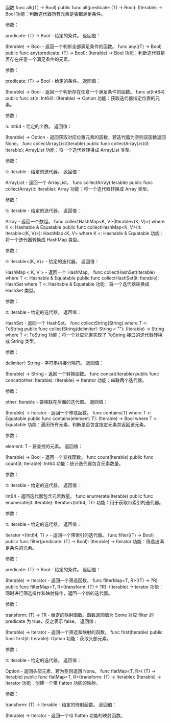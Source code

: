 函数
func all<T>((T) -> Bool)
public func all<T>(predicate: (T) -> Bool): (Iterable<T>) -> Bool
功能：判断迭代器所有元素是否都满足条件。

参数：

predicate: (T) -> Bool - 给定的条件。
返回值：

(Iterable<T>) -> Bool - 返回一个判断全部满足条件的函数。
func any<T>((T) -> Bool)
public func any<T>(predicate: (T) -> Bool): (Iterable<T>) -> Bool
功能：判断迭代器是否存在任意一个满足条件的元素。

参数：

predicate: (T) -> Bool - 给定的条件。
返回值：

(Iterable<T>) -> Bool - 返回一个判断存在任意一个满足条件的函数。
func at<T>(Int64)
public func at<T>(n: Int64): (Iterable<T>) -> Option<T>
功能：获取迭代器指定位置的元素。

参数：

n: Int64 - 给定的个数。
返回值：

(Iterable<T>) -> Option<T> - 返回获取对应位置元素的函数，若迭代器为空则该函数返回 None。
func collectArrayList<T>(Iterable<T>)
public func collectArrayList<T>(it: Iterable<T>): ArrayList<T>
功能：将一个迭代器转换成 ArrayList 类型。

参数：

it: Iterable<T> - 给定的迭代器。
返回值：

ArrayList<T> - 返回一个 ArrayList。
func collectArray<T>(Iterable<T>)
public func collectArray<T>(it: Iterable<T>): Array<T>
功能：将一个迭代器转换成 Array 类型。

参数：

it: Iterable<T> - 给定的迭代器。
返回值：

Array<T> - 返回一个数组。
func collectHashMap<K, V>(Iterable<(K, V)>) where K <: Hashable & Equatable<K>
public func collectHashMap<K, V>(it: Iterable<(K, V)>): HashMap<K, V> where K <: Hashable & Equatable<K>
功能：将一个迭代器转换成 HashMap 类型。

参数：

it: Iterable<(K, V)> - 给定的迭代器。
返回值：

HashMap < K, V > - 返回一个 HashMap。
func collectHashSet<T>(Iterable<T>) where T <: Hashable & Equatable<T>
public func collectHashSet<T>(it: Iterable<T>): HashSet<T> where T <: Hashable & Equatable<T>
功能：将一个迭代器转换成 HashSet 类型。

参数：

it: Iterable<T> - 给定的迭代器。
返回值：

HashSet<T> - 返回一个 HashSet。
func collectString<T>(String) where T <: ToString
public func collectString<T>(delimiter!: String = ""): (Iterable<T>) -> String where T <: ToString
功能：将一个对应元素实现了 ToString 接口的迭代器转换成 String 类型。

参数：

delimiter!: String - 字符串拼接分隔符。
返回值：

(Iterable<T>) -> String - 返回一个转换函数。
func concat<T>(Iterable<T>)
public func concat<T>(other: Iterable<T>): (Iterable<T>) -> Iterator<T>
功能：串联两个迭代器。

参数：

other: Iterable<T> - 要串联在后面的迭代器。
返回值：

(Iterable<T>) -> Iterator<T> - 返回一个串联函数。
func contains<T>(T) where T <: Equatable<T>
public func contains<T>(element: T): (Iterable<T>) -> Bool where T <: Equatable<T>
功能：遍历所有元素，判断是否包含指定元素并返回该元素。

参数：

element: T - 要查找的元素。
返回值：

(Iterable<T>) -> Bool - 返回一个查找函数。
func count<T>(Iterable<T>)
public func count<T>(it: Iterable<T>): Int64
功能：统计迭代器包含元素数量。

参数：

it: Iterable<T> - 给定的迭代器。
返回值：

Int64 - 返回迭代器包含元素数量。
func enumerate<T>(Iterable<T>)
public func enumerate<T>(it: Iterable<T>): Iterator<(Int64, T)>
功能：用于获取带索引的迭代器。

参数：

it: Iterable<T> - 给定的迭代器。
返回值：

Iterator <(Int64, T) > - 返回一个带索引的迭代器。
func filter<T>((T) -> Bool)
public func filter<T>(predicate: (T) -> Bool): (Iterable<T>) -> Iterator<T>
功能：筛选出满足条件的元素。

参数：

predicate: (T) -> Bool - 给定的条件。
返回值：

(Iterable<T>) -> Iterator<T> - 返回一个筛选函数。
func filterMap<T, R>((T) -> ?R)
public func filterMap<T, R>(transform: (T)-> ?R): (Iterable<T>) ->Iterator<R>
功能：同时进行筛选操作和映射操作，返回一个新的迭代器。

参数：

transform: (T) -> ?R - 给定的映射函数。函数返回值为 Some 对应 filter 的 predicate 为 true，反之表示 false。
返回值：

(Iterable<T>) -> Iterator<R> - 返回一个筛选和映射的函数。
func first<T>(Iterable<T>)
public func first<T>(it: Iterable<T>): Option<T>
功能：获取头部元素。

参数：

it: Iterable<T> - 给定的迭代器。
返回值：

Option<T> - 返回头部元素，若为空则返回 None。
func flatMap<T, R>( (T) -> Iterable<R>)
public func flatMap<T, R>(transform: (T) -> Iterable<R>): (Iterable<T>) -> Iterator<R>
功能：创建一个带 flatten 功能的映射。

参数：

transform: (T) -> Iterable<R> - 给定的映射函数。
返回值：

(Iterable<T>) -> Iterator<R> - 返回一个带 flatten 功能的映射函数。